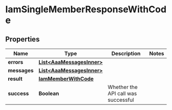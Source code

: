 

# IamSingleMemberResponseWithCode


## Properties

| Name | Type | Description | Notes |
|------------ | ------------- | ------------- | -------------|
|**errors** | [**List&lt;AaaMessagesInner&gt;**](AaaMessagesInner.md) |  |  |
|**messages** | [**List&lt;AaaMessagesInner&gt;**](AaaMessagesInner.md) |  |  |
|**result** | [**IamMemberWithCode**](IamMemberWithCode.md) |  |  |
|**success** | **Boolean** | Whether the API call was successful |  |



